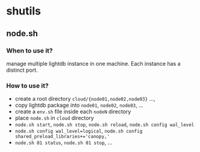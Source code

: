 # shutils

## node.sh

### When to use it?

manage multiple lightdb instance in one machine. Each instance has a distinct port.

### How to use it?

  - create a root directory `cloud/{node01,node02,node03}` ..., 
  - copy lightdb package into `node01`, `node02`, `node03`, ...
  - create a `env.sh` file inside each `nodeN` directory
  - place `node.sh` in `cloud` directory
  - `node.sh start`, `node.sh stop`, `node.sh reload`, `node.sh config wal_level`
  - `node.sh config wal_level=logical`, `node.sh config shared_preload_libraries+='canopy,'`
  - `node.sh 01 status`, `node.sh 01 stop`, ...
